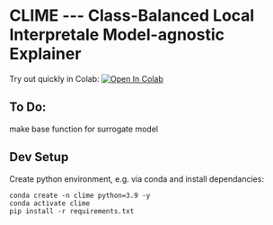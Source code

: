 # CLIME --- Class-Balanced Local Interpretale Model-agnostic Explainer
Try out quickly in Colab: [![Open In Colab](https://colab.research.google.com/assets/colab-badge.svg)](https://colab.research.google.com/github/mattclifford1/CLIME/blob/main/pipeline.ipynb)

## To Do:
make base function for surrogate model

## Dev Setup
Create python environment, e.g. via conda and install dependancies:
```
conda create -n clime python=3.9 -y
conda activate clime
pip install -r requirements.txt
```
